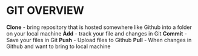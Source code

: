 # **GIT OVERVIEW**

**Clone** - bring repository that is hosted somewhere like Github into a folder on your local machine
**Add** - track your file and changes in Git
**Commit** - Save your files in Git
**Push** - Upload files to Github
**Pull** - When changes in Github and want to bring to local machine
